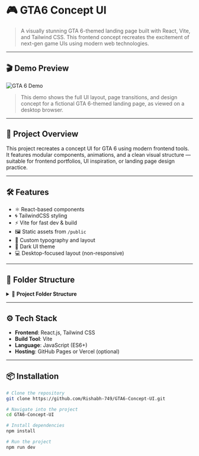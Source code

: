 # 🎮 GTA6 Concept UI

> A visually stunning GTA 6-themed landing page built with React, Vite, and Tailwind CSS. This frontend concept recreates the excitement of next-gen game UIs using modern web technologies.

---

## 🎬 Demo Preview

![GTA 6 Demo](public/GTA_6_React.gif)

> This demo shows the full UI layout, page transitions, and design concept for a fictional GTA 6-themed landing page, as viewed on a desktop browser.

---

## 🚀 Project Overview

This project recreates a concept UI for GTA 6 using modern frontend tools. It features modular components, animations, and a clean visual structure — suitable for frontend portfolios, UI inspiration, or landing page design practice.

---

## 🛠 Features

- ⚛️ React-based components
- 🌀 TailwindCSS styling
- ⚡ Vite for fast dev & build
- 🖼️ Static assets from `/public`
- 🎨 Custom typography and layout
- 🔁 Dark UI theme
- 💻 Desktop-focused layout (non-responsive)

---

## 📁 Folder Structure

<details>
<summary>📁 <strong>Project Folder Structure</strong></summary>

```plaintext
GTA6-Concept-UI/
│
├── public/                # Static files (e.g. images, icons, gif)
│   └── demo.gif           # Optional: output demo hosted locally
│
├── src/                   # React source files
│   ├── assets/            # Images, backgrounds, logos
│   ├── components/        # Reusable React components
│   └── App.jsx            # Main application component
│
├── .gitignore             # Files & folders to ignore in Git
├── index.html             # HTML template loaded by Vite
├── package.json           # NPM metadata & dependencies
├── vite.config.js         # Vite build configuration
└── README.md              # Project documentation
```
</details> 


---

## ⚙️ Tech Stack

- **Frontend**: React.js, Tailwind CSS
- **Build Tool**: Vite
- **Language**: JavaScript (ES6+)
- **Hosting**: GitHub Pages or Vercel (optional)

---

## 📦 Installation

```bash
# Clone the repository
git clone https://github.com/Rishabh-749/GTA6-Concept-UI.git

# Navigate into the project
cd GTA6-Concept-UI

# Install dependencies
npm install

# Run the project
npm run dev
